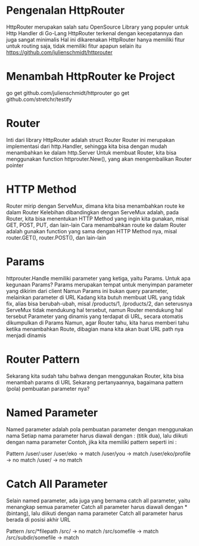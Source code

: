 # Pengenalan HttpRouter

HttpRouter merupakan salah satu OpenSource Library yang populer untuk Http Handler di Go-Lang
HttpRouter terkenal dengan kecepatannya dan juga sangat minimalis
Hal ini dikarenakan HttpRouter hanya memiliki fitur untuk routing saja, tidak memiliki fitur apapun selain itu
https://github.com/julienschmidt/httprouter

# Menambah HttpRouter ke Project

go get github.com/julienschmidt/httprouter
go get github.com/stretchr/testify

# Router

Inti dari library HttpRouter adalah struct Router
Router ini merupakan implementasi dari http.Handler, sehingga kita bisa dengan mudah menambahkan ke dalam http.Server
Untuk membuat Router, kita bisa menggunakan function httprouter.New(), yang akan mengembalikan Router pointer

# HTTP Method

Router mirip dengan ServeMux, dimana kita bisa menambahkan route ke dalam Router
Kelebihan dibandingkan dengan ServeMux adalah, pada Router, kita bisa menentukan HTTP Method yang ingin kita gunakan, misal GET, POST, PUT, dan lain-lain
Cara menambahkan route ke dalam Router adalah gunakan function yang sama dengan HTTP Method nya, misal router.GET(), router.POST(), dan lain-lain

# Params

httprouter.Handle memiliki parameter yang ketiga, yaitu Params. Untuk apa kegunaan Params?
Params merupakan tempat untuk menyimpan parameter yang dikirim dari client
Namun Params ini bukan query parameter, melainkan parameter di URL
Kadang kita butuh membuat URL yang tidak fix, alias bisa berubah-ubah, misal /products/1, /products/2, dan seterusnya
ServeMux tidak mendukung hal tersebut, namun Router mendukung hal tersebut
Parameter yang dinamis yang terdapat di URL, secara otomatis dikumpulkan di Params
Namun, agar Router tahu, kita harus memberi tahu ketika menambahkan Route, dibagian mana kita akan buat URL path nya menjadi dinamis

# Router Pattern

Sekarang kita sudah tahu bahwa dengan menggunakan Router, kita bisa menambah params di URL
Sekarang pertanyaannya, bagaimana pattern (pola) pembuatan parameter nya?

# Named Parameter

Named parameter adalah pola pembuatan parameter dengan menggunakan nama
Setiap nama parameter harus diawali dengan : (titik dua), lalu diikuti dengan nama parameter
Contoh, jika kita memiliki pattern seperti ini :

Pattern /user/:user
/user/eko -> match
/user/you -> match
/user/eko/profile -> no match
/user/ -> no match

# Catch All Parameter

Selain named parameter, ada juga yang bernama catch all parameter, yaitu menangkap semua parameter
Catch all parameter harus diawali dengan \* (bintang), lalu diikuti dengan nama parameter
Catch all parameter harus berada di posisi akhir URL

Pattern /src/\*filepath
/src/ -> no match
/src/somefile -> match
/src/subdir/somefile -> match
